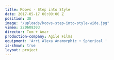```yaml
---
title: Koovs - Step into Style
date: 2017-05-17 00:00:00 Z
position: 38
image: "/uploads/koovs-step-into-style-wide.jpg"
vimeo: 220608303
director: Tom + Amar
production-company: Agile Films
equipment: 'Arri Alexa Anamorphic + Spherical '
is-shown: true
layout: project
---
```


